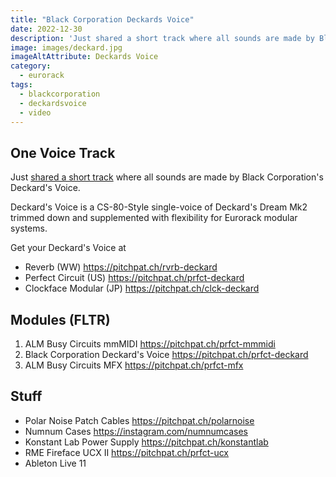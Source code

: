 ```yaml
---
title: "Black Corporation Deckards Voice"
date: 2022-12-30
description: 'Just shared a short track where all sounds are made by Black Corporations Deckards Voice. '
image: images/deckard.jpg
imageAltAttribute: Deckards Voice
category: 
  - eurorack
tags: 
  - blackcorporation
  - deckardsvoice
  - video
---
```


## One Voice Track

Just [shared a short track](https://youtu.be/0s14wq1C7IM "watch on YouTube") where all sounds are made by Black Corporation's Deckard's Voice.

Deckard's Voice is a CS-80-Style single-voice of Deckard's Dream Mk2 trimmed down and supplemented with flexibility for Eurorack modular systems.

Get your Deckard's Voice at
* Reverb (WW)
   https://pitchpat.ch/rvrb-deckard
* Perfect Circuit (US)
   https://pitchpat.ch/prfct-deckard
* Clockface Modular (JP)
   https://pitchpat.ch/clck-deckard

## Modules (FLTR) 

1. ALM Busy Circuits mmMIDI
    https://pitchpat.ch/prfct-mmmidi
2. Black Corporation Deckard's Voice
    https://pitchpat.ch/prfct-deckard
3. ALM Busy Circuits MFX
    https://pitchpat.ch/prfct-mfx

## Stuff

* Polar Noise Patch Cables
   https://pitchpat.ch/polarnoise
* Numnum Cases
   https://instagram.com/numnumcases
* Konstant Lab Power Supply
   https://pitchpat.ch/konstantlab
* RME Fireface UCX II
   https://pitchpat.ch/prfct-ucx
* Ableton Live 11